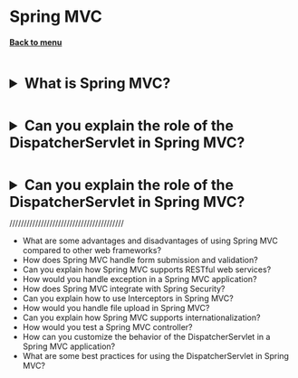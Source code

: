 <h1>Spring MVC</h1> 
<h4> 

[Back to menu](../Menu.md)

</h4>

[//]: # (What is Spring MVC?)
<br>
<details>
    <summary style="font-size: 25px;">
        <b>
            What is Spring MVC?
        </b>
    </summary>
<br>

Spring MVC (Model-View-Controller) is a module of the Spring Framework, 
a popular open-source framework for developing Java applications. 
Spring MVC provides a structured way to design web applications 
by implementing the Model-View-Controller design pattern.

Model: The Model represents the application data and business logic.
View: The View is responsible for rendering the model data and presenting it
(HTML, CSS)
Controller: The Controller handles user input and interactions.
(HTTP requests, business logic execution)

</details>

[//]: # (Can you explain the role of the DispatcherServlet in Spring MVC?)
<br>
<details>
    <summary style="font-size: 25px;">
        <b>
            Can you explain the role of the DispatcherServlet in Spring MVC?
        </b>
    </summary>
<br>

DispatcherServlet is a servlet that receives all the incoming HTTP requests 
and is responsible for dispatching those requests 
to the appropriate controllers.

* Request Handling: The DispatcherServlet receives all incoming requests 
and passes them to the appropriate handler methods in the controller classes.

* Controller Selection: The DispatcherServlet uses a HandlerMapping 
to determine which controller should process each request. 
The mapping can be defined explicitly by the developer, 
or it can be handled automatically by Spring MVC through component scanning.

* View Resolution: After the controller has processed the request, 
the DispatcherServlet takes the logical view name 
returned by the controller and uses a ViewResolver to map it to
a specific view object.

* Request Transformation: The DispatcherServlet transforms the results 
of the model and the view into an HTTP response that is sent back to the client.

* Exception Handling: If an exception is thrown while processing the request, 
the DispatcherServlet can handle it using a HandlerExceptionResolver 
to map the exception to a view displaying an error message.

</details>

[//]: # (Can you explain the role of the DispatcherServlet in Spring MVC?)
<br>
<details>
    <summary style="font-size: 25px;">
        <b>
            Can you explain the role of the DispatcherServlet in Spring MVC?
        </b>
    </summary>
<br>

DispatcherServlet is a servlet that receives all the incoming HTTP requests
and is responsible for dispatching those requests
to the appropriate controllers.

* Request Handling: The DispatcherServlet receives all incoming requests
  and passes them to the appropriate handler methods in the controller classes.

* Controller Selection: The DispatcherServlet uses a HandlerMapping
  to determine which controller should process each request.
  The mapping can be defined explicitly by the developer,
  or it can be handled automatically by Spring MVC through component scanning.

* View Resolution: After the controller has processed the request,
  the DispatcherServlet takes the logical view name
  returned by the controller and uses a ViewResolver to map it to
  a specific view object.

* Request Transformation: The DispatcherServlet transforms the results
  of the model and the view into an HTTP response that is sent back to the client.

* Exception Handling: If an exception is thrown while processing the request,
  the DispatcherServlet can handle it using a HandlerExceptionResolver
  to map the exception to a view displaying an error message.

</details>

////////////////////////////////////////

* What are some advantages and disadvantages of using Spring MVC 
compared to other web frameworks?
*   How does Spring MVC handle form submission and validation?
*   Can you explain how Spring MVC supports RESTful web services?
*   How would you handle exception in a Spring MVC application?
*   How does Spring MVC integrate with Spring Security?
*   Can you explain how to use Interceptors in Spring MVC?
*   How would you handle file upload in Spring MVC?
*   Can you explain how Spring MVC supports internationalization?
*   How would you test a Spring MVC controller?
* How can you customize the behavior of the DispatcherServlet in a Spring MVC application?
*  What are some best practices for using the DispatcherServlet in Spring MVC?






